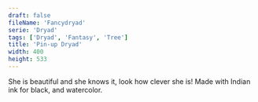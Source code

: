 ```yaml
---
draft: false
fileName: 'Fancydryad'
serie: 'Dryad'
tags: ['Dryad', 'Fantasy', 'Tree']
title: 'Pin-up Dryad'
width: 400
height: 533
---
```


She is beautiful and she knows it, look how clever she is! Made with Indian ink for black, and watercolor.
